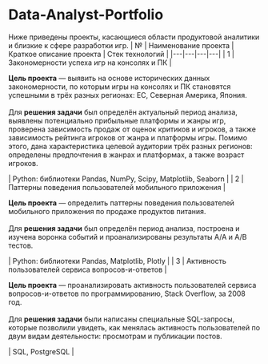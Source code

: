 # Data-Analyst-Portfolio
Ниже приведены проекты, касающиеся области продуктовой аналитики и близкие к сфере разработки игр.
| № | Наименование проекта | Краткое описание проекта | Стек технологий |
|---|---|---|---|
| 1 | Закономерности успеха игр на консолях и ПК | <p><b>Цель проекта</b> — выявить на основе исторических данных закономерности, по которым игры на консолях и ПК становятся успешными в трёх разных регионах: ЕС, Северная Америка, Япония. <br><br> Для <b>решения задачи</b> был определён актуальный период анализа, выявлены потенциально прибыльные платформы и жанры игр, проверена зависимость продаж от оценок критиков и игроков, а также зависимость рейтинга игроков от жанра и платформы игры. Помимо этого, дана характеристика целевой аудитории трёх разных регионов: определены предпочтения в жанрах и платформах, а также возраст игроков.</p> | Python: библиотеки Pandas, NumPy, Scipy, Matplotlib, Seaborn |
| 2 | Паттерны поведения пользователей мобильного приложения | <p><b>Цель проекта</b> — определить паттерны поведения пользователей мобильного приложения по продаже продуктов питания.<br><br> Для <b>решения задачи</b> был определён период анализа, построена и изучена воронка событий и проанализированы результаты A/A и A/B тестов.</p> | Python: библиотеки Pandas, Matplotlib, Plotly |
| 3 |  Активность пользователей сервиса вопросов-и-ответов | <p><b>Цель проекта</b> — проанализировать активность пользователей сервиса вопросов-и-ответов по программированию, Stack Overflow, за 2008 год.<br><br> Для <b>решения задачи</b> были написаны специальные SQL-запросы, которые позволили увидеть, как менялась активность пользователей по двум видам деятельности: просмотрам и публикации постов. </p>| SQL, PostgreSQL |
